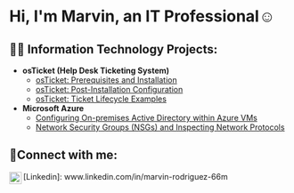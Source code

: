 <h1>Hi, I'm Marvin, an IT Professional</a>☺</h1>

<h2>👨‍💻 Information Technology Projects:</h2>

- <b>osTicket (Help Desk Ticketing System)</b>
  - [osTicket: Prerequisites and Installation](https://github.com/marvrodriguez/osticket-prereqs)
  - [osTicket: Post-Installation Configuration](https://github.com/marvrodriguez//post-install-config)
  - [osTicket: Ticket Lifecycle Examples](https://github.com/marvrodriguez//ticket-lifecycle)
- <b>Microsoft Azure</b>
  - [Configuring On-premises Active Directory within Azure VMs](https://github.com/marvrodriguez//configure-ad)
  - [Network Security Groups (NSGs) and Inspecting Network Protocols](https://github.com/marvrodriguez//azure-network-protocols)
    
<h2>🤳Connect with me:</h2>
<img align="left" |" width="22px" src="https://cdn.jsdelivr.net/npm/simple-icons@v3/icons/linkedin.svg" />[Linkedin]: www.linkedin.com/in/marvin-rodriguez-66m
